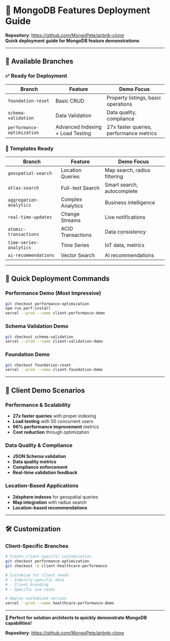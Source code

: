 # 🚀 MongoDB Features Deployment Guide

**Repository**: https://github.com/MongoPete/airbnb-clone  
**Quick deployment guide for MongoDB feature demonstrations**

---

## 🌟 **Available Branches**

### **✅ Ready for Deployment**

| Branch                     | Feature                          | Demo Focus                              |
| -------------------------- | -------------------------------- | --------------------------------------- |
| `foundation-reset`         | Basic CRUD                       | Property listings, basic operations     |
| `schema-validation`        | Data Validation                  | Data quality, compliance                |
| `performance-optimization` | Advanced Indexing + Load Testing | 27x faster queries, performance metrics |

### **🔄 Templates Ready**

| Branch                  | Feature           | Demo Focus                   |
| ----------------------- | ----------------- | ---------------------------- |
| `geospatial-search`     | Location Queries  | Map search, radius filtering |
| `atlas-search`          | Full-text Search  | Smart search, autocomplete   |
| `aggregation-analytics` | Complex Analytics | Business intelligence        |
| `real-time-updates`     | Change Streams    | Live notifications           |
| `atomic-transactions`   | ACID Transactions | Data consistency             |
| `time-series-analytics` | Time Series       | IoT data, metrics            |
| `ai-recommendations`    | Vector Search     | AI recommendations           |

---

## 🚀 **Quick Deployment Commands**

### **Performance Demo (Most Impressive)**

```bash
git checkout performance-optimization
npm run perf:install
vercel --prod --name client-performance-demo
```

### **Schema Validation Demo**

```bash
git checkout schema-validation
vercel --prod --name client-validation-demo
```

### **Foundation Demo**

```bash
git checkout foundation-reset
vercel --prod --name client-foundation-demo
```

---

## 🎯 **Client Demo Scenarios**

### **Performance & Scalability**

- **27x faster queries** with proper indexing
- **Load testing** with 50 concurrent users
- **96% performance improvement** metrics
- **Cost reduction** through optimization

### **Data Quality & Compliance**

- **JSON Schema validation**
- **Data quality metrics**
- **Compliance enforcement**
- **Real-time validation feedback**

### **Location-Based Applications**

- **2dsphere indexes** for geospatial queries
- **Map integration** with radius search
- **Location-based recommendations**

---

## 🛠️ **Customization**

### **Client-Specific Branches**

```bash
# Create client-specific customization
git checkout performance-optimization
git checkout -b client-healthcare-performance

# Customize for client needs
# - Industry-specific data
# - Client branding
# - Specific use cases

# Deploy customized version
vercel --prod --name healthcare-performance-demo
```

---

**🎯 Perfect for solution architects to quickly demonstrate MongoDB capabilities!**

**Repository**: https://github.com/MongoPete/airbnb-clone
